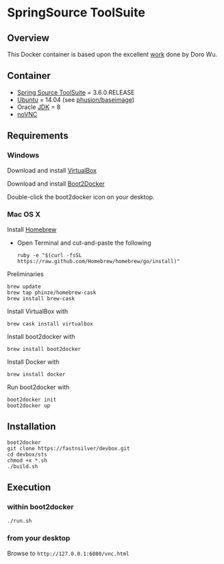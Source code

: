 # SpringSource ToolSuite

## Overview

This Docker container is based upon the excellent [work](https://github.com/fcwu/docker-ubuntu-vnc-desktop) done by Doro Wu.


## Container 
* [Spring Source ToolSuite](http://spring.io/tools/sts) = 3.6.0.RELEASE
* [Ubuntu](http://www.ubuntu.com/download) = 14.04 (see [phusion/baseimage](http://phusion.github.io/baseimage-docker/))
* Oracle [JDK](http://www.oracle.com/technetwork/java/javase/downloads/jdk8-downloads-2133151.html) = 8
* [noVNC](http://kanaka.github.io/noVNC/screenshots.html) 


## Requirements 

### Windows

Download and install [VirtualBox](http://download.virtualbox.org/virtualbox/4.3.12/VirtualBox-4.3.12-93733-Win.exe)

Download and install [Boot2Docker](https://github.com/boot2docker/windows-installer/releases/download/v1.1.1/docker-install.exe)

Double-click the boot2docker icon on your desktop.


### Mac OS X
Install [Homebrew](http://brew.sh/)

* Open Terminal and cut-and-paste the following

    `ruby -e "$(curl -fsSL https://raw.github.com/Homebrew/homebrew/go/install)"`

Preliminaries
    
    brew update
    brew tap phinze/homebrew-cask
    brew install brew-cask
    
Install VirtualBox with

    brew cask install virtualbox

Install boot2docker with

    brew install boot2docker
    
Install Docker with

    brew install docker
    
Run boot2docker with

    boot2docker init
    boot2docker up
    
    
## Installation

    boot2docker
    git clone https://fastnsilver/devbox.git
    cd devbox/sts
    chmod +x *.sh
    ./build.sh 


## Execution 

### within boot2docker    
    
    ./run.sh

### from your desktop

Browse to `http://127.0.0.1:6080/vnc.html`


